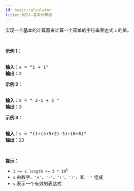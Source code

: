 ```yaml
---
id: basic-calculator
title: 0224.基本计算器
---
```

实现一个基本的计算器来计算一个简单的字符串表达式 <code>s</code> 的值。

 

**示例 1：**


<pre><br/><strong>输入：</strong>s = &#34;1 + 1&#34;<br/><strong>输出：</strong>2<br/></pre>

**示例 2：**


<pre><br/><strong>输入：</strong>s = &#34; 2-1 + 2 &#34;<br/><strong>输出：</strong>3<br/></pre>

**示例 3：**


<pre><br/><strong>输入：</strong>s = &#34;(1+(4+5+2)-3)+(6+8)&#34;<br/><strong>输出：</strong>23<br/></pre>

 

**提示：**


- <code>1 &lt;= s.length &lt;= 3 * 10<sup>5</sup></code>
- <code>s</code> 由数字、<code>&#39;+&#39;</code>、<code>&#39;-&#39;</code>、<code>&#39;(&#39;</code>、<code>&#39;)&#39;</code>、和 <code>&#39; &#39;</code> 组成
- <code>s</code> 表示一个有效的表达式
